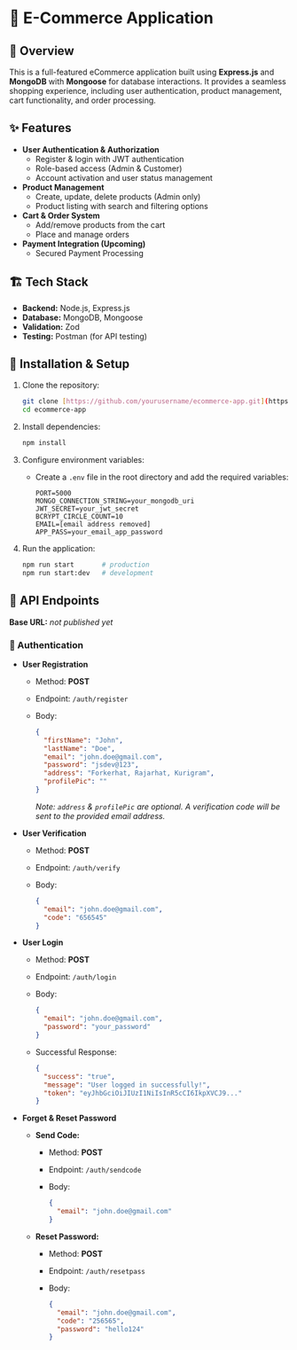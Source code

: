 # 🛒 E-Commerce Application

## 📌 Overview

This is a full-featured eCommerce application built using **Express.js** and **MongoDB** with **Mongoose** for database interactions. It provides a seamless shopping experience, including user authentication, product management, cart functionality, and order processing.

## ✨ Features

- **User Authentication & Authorization**
  - Register & login with JWT authentication
  - Role-based access (Admin & Customer)
  - Account activation and user status management
- **Product Management**
  - Create, update, delete products (Admin only)
  - Product listing with search and filtering options
- **Cart & Order System**
  - Add/remove products from the cart
  - Place and manage orders
- **Payment Integration (Upcoming)**
  - Secured Payment Processing

## 🏗️ Tech Stack

- **Backend:** Node.js, Express.js
- **Database:** MongoDB, Mongoose
- **Validation:** Zod
- **Testing:** Postman (for API testing)

## 🚀 Installation & Setup

1.  Clone the repository:

    ```bash
    git clone [https://github.com/yourusername/ecommerce-app.git](https://github.com/yourusername/ecommerce-app.git)
    cd ecommerce-app
    ```

2.  Install dependencies:

    ```bash
    npm install
    ```

3.  Configure environment variables:

    -   Create a `.env` file in the root directory and add the required variables:

        ```
        PORT=5000
        MONGO_CONNECTION_STRING=your_mongodb_uri
        JWT_SECRET=your_jwt_secret
        BCRYPT_CIRCLE_COUNT=10
        EMAIL=[email address removed]
        APP_PASS=your_email_app_password
        ```

4.  Run the application:

    ```bash
    npm run start       # production
    npm run start:dev   # development
    ```

## 📌 API Endpoints

**Base URL:** _not published yet_

### 🔹 Authentication

-   **User Registration**

    -   Method: **POST**
    -   Endpoint: `/auth/register`
    -   Body:

        ```json
        {
          "firstName": "John",
          "lastName": "Doe",
          "email": "john.doe@gmail.com",
          "password": "jsdev@123",
          "address": "Forkerhat, Rajarhat, Kurigram",
          "profilePic": ""
        }
        ```

        _Note: `address` & `profilePic` are optional. A verification code will be sent to the provided email address._

-   **User Verification**

    -   Method: **POST**
    -   Endpoint: `/auth/verify`
    -   Body:

        ```json
        {
          "email": "john.doe@gmail.com",
          "code": "656545"
        }
        ```

-   **User Login**

    -   Method: **POST**
    -   Endpoint: `/auth/login`
    -   Body:

        ```json
        {
          "email": "john.doe@gmail.com",
          "password": "your_password"
        }
        ```

    -   Successful Response:

        ```json
        {
          "success": "true",
          "message": "User logged in successfully!",
          "token": "eyJhbGciOiJIUzI1NiIsInR5cCI6IkpXVCJ9..."
        }
        ```

-   **Forget & Reset Password**

    -   **Send Code:**
        -   Method: **POST**
        -   Endpoint: `/auth/sendcode`
        -   Body:

            ```json
            {
              "email": "john.doe@gmail.com"
            }
            ```

    -   **Reset Password:**
        -   Method: **POST**
        -   Endpoint: `/auth/resetpass`
        -   Body:

            ```json
            {
              "email": "john.doe@gmail.com",
              "code": "256565",
              "password": "hello124"
            }
            ```